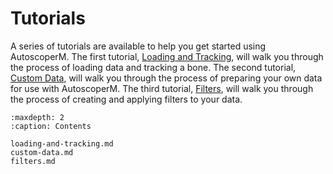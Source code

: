 # Tutorials

A series of tutorials are available to help you get started using AutoscoperM. The first tutorial, [Loading and Tracking](./loading-and-tracking.md), will walk you through the process of loading data and tracking a bone. The second tutorial, [Custom Data](./custom-data.md), will walk you through the process of preparing your own data for use with AutoscoperM. The third tutorial, [Filters](./filters.md), will walk you through the process of creating and applying filters to your data.

```{toctree}
:maxdepth: 2
:caption: Contents

loading-and-tracking.md
custom-data.md
filters.md
```
